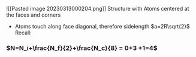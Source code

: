 ![[Pasted image 20230313000204.png]]
Structure with Atoms centered at the faces and corners
- Atoms touch along face diagonal, therefore sidelength $a=2R\sqrt{2}$
Recall:
### $N=N_i+\frac{N_f}{2}+\frac{N_c}{8} = 0+3 +1=4$
